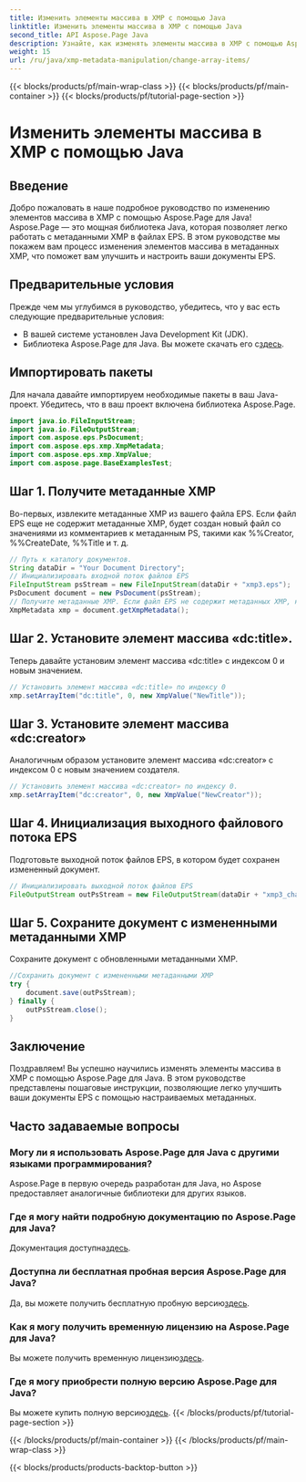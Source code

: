 ```yaml
---
title: Изменить элементы массива в XMP с помощью Java
linktitle: Изменить элементы массива в XMP с помощью Java
second_title: API Aspose.Page Java
description: Узнайте, как изменять элементы массива в XMP с помощью Aspose.Page для Java. Изменяйте метаданные без особых усилий с помощью нашего пошагового руководства. Улучшите свои документы EPS прямо сейчас!
weight: 15
url: /ru/java/xmp-metadata-manipulation/change-array-items/
---
```


{{< blocks/products/pf/main-wrap-class >}}
{{< blocks/products/pf/main-container >}}
{{< blocks/products/pf/tutorial-page-section >}}

# Изменить элементы массива в XMP с помощью Java

## Введение
Добро пожаловать в наше подробное руководство по изменению элементов массива в XMP с помощью Aspose.Page для Java! Aspose.Page — это мощная библиотека Java, которая позволяет легко работать с метаданными XMP в файлах EPS. В этом руководстве мы покажем вам процесс изменения элементов массива в метаданных XMP, что поможет вам улучшить и настроить ваши документы EPS.
## Предварительные условия
Прежде чем мы углубимся в руководство, убедитесь, что у вас есть следующие предварительные условия:
- В вашей системе установлен Java Development Kit (JDK).
-  Библиотека Aspose.Page для Java. Вы можете скачать его с[здесь](https://releases.aspose.com/page/java/).
## Импортировать пакеты
Для начала давайте импортируем необходимые пакеты в ваш Java-проект. Убедитесь, что в ваш проект включена библиотека Aspose.Page.
```java
import java.io.FileInputStream;
import java.io.FileOutputStream;
import com.aspose.eps.PsDocument;
import com.aspose.eps.xmp.XmpMetadata;
import com.aspose.eps.xmp.XmpValue;
import com.aspose.page.BaseExamplesTest;

```
## Шаг 1. Получите метаданные XMP
Во-первых, извлеките метаданные XMP из вашего файла EPS. Если файл EPS еще не содержит метаданные XMP, будет создан новый файл со значениями из комментариев к метаданным PS, такими как %%Creator, %%CreateDate, %%Title и т. д.
```java
// Путь к каталогу документов.
String dataDir = "Your Document Directory";
// Инициализировать входной поток файлов EPS
FileInputStream psStream = new FileInputStream(dataDir + "xmp3.eps");
PsDocument document = new PsDocument(psStream);
// Получите метаданные XMP. Если файл EPS не содержит метаданных XMP, новый файл будет заполнен значениями из комментариев метаданных PS.
XmpMetadata xmp = document.getXmpMetadata();
```
## Шаг 2. Установите элемент массива «dc:title».
Теперь давайте установим элемент массива «dc:title» с индексом 0 и новым значением.
```java
// Установить элемент массива «dc:title» по индексу 0
xmp.setArrayItem("dc:title", 0, new XmpValue("NewTitle"));
```
## Шаг 3. Установите элемент массива «dc:creator»
Аналогичным образом установите элемент массива «dc:creator» с индексом 0 с новым значением создателя.
```java
// Установить элемент массива «dc:creator» по индексу 0.
xmp.setArrayItem("dc:creator", 0, new XmpValue("NewCreator"));
```
## Шаг 4. Инициализация выходного файлового потока EPS
Подготовьте выходной поток файлов EPS, в котором будет сохранен измененный документ.
```java
// Инициализировать выходной поток файлов EPS
FileOutputStream outPsStream = new FileOutputStream(dataDir + "xmp3_changed.eps");
```
## Шаг 5. Сохраните документ с измененными метаданными XMP
Сохраните документ с обновленными метаданными XMP.
```java
//Сохранить документ с измененными метаданными XMP
try {
    document.save(outPsStream);
} finally {
    outPsStream.close();
}
```
## Заключение
Поздравляем! Вы успешно научились изменять элементы массива в XMP с помощью Aspose.Page для Java. В этом руководстве представлены пошаговые инструкции, позволяющие легко улучшить ваши документы EPS с помощью настраиваемых метаданных.

## Часто задаваемые вопросы
### Могу ли я использовать Aspose.Page для Java с другими языками программирования?
Aspose.Page в первую очередь разработан для Java, но Aspose предоставляет аналогичные библиотеки для других языков.
### Где я могу найти подробную документацию по Aspose.Page для Java?
 Документация доступна[здесь](https://reference.aspose.com/page/java/).
### Доступна ли бесплатная пробная версия Aspose.Page для Java?
 Да, вы можете получить бесплатную пробную версию[здесь](https://releases.aspose.com/).
### Как я могу получить временную лицензию на Aspose.Page для Java?
 Вы можете получить временную лицензию[здесь](https://purchase.aspose.com/temporary-license/).
### Где я могу приобрести полную версию Aspose.Page для Java?
 Вы можете купить полную версию[здесь](https://purchase.aspose.com/buy).
{{< /blocks/products/pf/tutorial-page-section >}}

{{< /blocks/products/pf/main-container >}}
{{< /blocks/products/pf/main-wrap-class >}}

{{< blocks/products/products-backtop-button >}}
